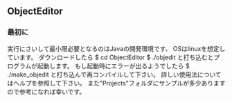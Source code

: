 ## ObjectEditor
### 最初に
実行にさいして最小限必要となるのはJavaの開発環境です、
OSはlinuxを想定しています。
ダウンロードしたら
$ cd ObjectEditor
$ ./objedit
と打ち込むとプログラムが起動します。
もし起動時にエラーが出るようでしたら
$ ./make_objedit
と打ち込んで再コンパイルして下さい。
詳しい使用法についてはヘルプを参照して下さい。
また"Projects"フォルダにサンプルが多少ありますので参考になれば幸いです。
